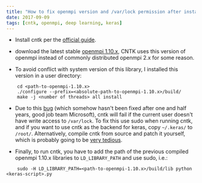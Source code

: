 ```yaml
---
title: "How to fix openmpi version and /var/lock permission after installing CNTK"
date: 2017-09-09
tags: [cntk, openmpi, deep learning, keras]
---
```


- Install cntk per the [official guide](https://docs.microsoft.com/en-us/cognitive-toolkit/setup-cntk-on-your-machine).

- download the latest stable [openmpi 1.10.x](https://www.open-mpi.org/software/ompi/v1.10/), CNTK uses this version of openmpi instead of commonly distributed openmpi 2.x for some reason.

- To avoid conflict with system version of this library, I installed this version in a user directory:

```
    cd <path-to-openmpi-1.10.x>
    ./configure --prefix=<absolute-path-to-openmpi-1.10.x>/build/
    make -j <number of threads> all install
```

- Due to this [bug](https://github.com/Microsoft/CNTK/issues/62) (which somehow hasn't been fixed after one and half years, good job team Microsoft), cntk will fail if the current user doesn't have write access to `/var/lock`.
To fix this use sudo when running cntk, and if you want to use cntk as the backend for keras, copy `~/.keras/` to `/root/`. Alternatively, compile cntk from source and patch it yourself, which is probably going to be [very tedious](https://docs.microsoft.com/en-us/cognitive-toolkit/setup-linux-binary-manual).

- Finally, to run cntk, you have to add the path of the previous compiled openmpi 1.10.x libraries to `LD_LIBRARY_PATH` and use sudo, i.e.:

```
    sudo -H LD_LIBRARY_PATH=<path-to-openmpi-1.10.x>/build/lib python <keras-script>.py
```
